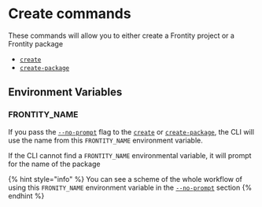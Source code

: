 # Create commands

These commands will allow you to either create a Frontity project or a Frontity package

* [`create`](create.md)
* [`create-package`](create-package.md)

## Environment Variables

### FRONTITY_NAME

If you pass the [`--no-prompt`](../README.md#no-prompt) flag to the [`create`](create.md) or [`create-package`](create-package.md), the CLI will use the name from this `FRONTITY_NAME` environment variable.

If the CLI cannot find a `FRONTITY_NAME` environmental variable, it will prompt for the name of the package

{% hint style="info" %}
You can see a scheme of the whole workflow of using this `FRONITY_NAME` environment variable in the [`--no-prompt`](../README.md#no-prompt) section
{% endhint %}
